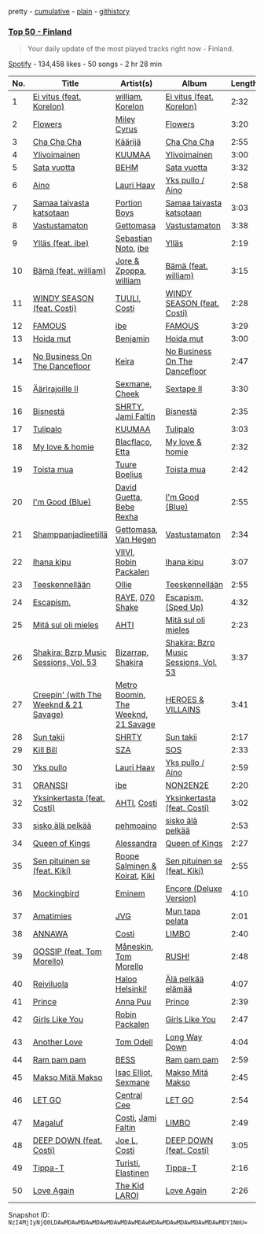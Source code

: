 pretty - [cumulative](/playlists/cumulative/37i9dQZEVXbMxcczTSoGwZ.md) - [plain](/playlists/plain/37i9dQZEVXbMxcczTSoGwZ) - [githistory](https://github.githistory.xyz/mackorone/spotify-playlist-archive/blob/main/playlists/plain/37i9dQZEVXbMxcczTSoGwZ)

### [Top 50 \- Finland](https://open.spotify.com/playlist/37i9dQZEVXbMxcczTSoGwZ)

> Your daily update of the most played tracks right now \- Finland.

[Spotify](https://open.spotify.com/user/spotify) - 134,458 likes - 50 songs - 2 hr 28 min

| No. | Title | Artist(s) | Album | Length |
|---|---|---|---|---|
| 1 | [Ei vitus \(feat\. Korelon\)](https://open.spotify.com/track/4f1IC0mWzqRcYtsALav0kJ) | [william](https://open.spotify.com/artist/1UdLtKAD4FbM7r2XCfAWAs), [Korelon](https://open.spotify.com/artist/1hIZRiy8VLKDzZSk1SyjvP) | [Ei vitus \(feat\. Korelon\)](https://open.spotify.com/album/4UVpjLpEkueNON2KcNkm8v) | 2:32 |
| 2 | [Flowers](https://open.spotify.com/track/0yLdNVWF3Srea0uzk55zFn) | [Miley Cyrus](https://open.spotify.com/artist/5YGY8feqx7naU7z4HrwZM6) | [Flowers](https://open.spotify.com/album/7I0tjwFtxUwBC1vgyeMAax) | 3:20 |
| 3 | [Cha Cha Cha](https://open.spotify.com/track/5RX8T3EoTuXcybAxe6oPAw) | [Käärijä](https://open.spotify.com/artist/6LkMGN0t3HDNL8hIvma70r) | [Cha Cha Cha](https://open.spotify.com/album/5rBqeRlrrzR77MAkbgAmS6) | 2:55 |
| 4 | [Ylivoimainen](https://open.spotify.com/track/0tNhrnTkLSMUkql3iTCgW4) | [KUUMAA](https://open.spotify.com/artist/3YC5DVJDjyazvB8hxJSybr) | [Ylivoimainen](https://open.spotify.com/album/5YsgpByQ9MRj0uuztJbRPm) | 3:00 |
| 5 | [Sata vuotta](https://open.spotify.com/track/1mHRqzrSR9MQaryDj6GibE) | [BEHM](https://open.spotify.com/artist/3bAa4FKwIgwWYHdaUJicmE) | [Sata vuotta](https://open.spotify.com/album/0OhAVIkgi6mEtHcSJog1iT) | 3:32 |
| 6 | [Aino](https://open.spotify.com/track/08Y12A4mwKiGIOvap0hHPH) | [Lauri Haav](https://open.spotify.com/artist/4cmLVUbkth6BauCptSGKsV) | [Yks pullo / Aino](https://open.spotify.com/album/0yP3Ba2bzMxPObLUixaG6d) | 2:58 |
| 7 | [Samaa taivasta katsotaan](https://open.spotify.com/track/6ISLBKxChtxZ5Ws6nO6Cbi) | [Portion Boys](https://open.spotify.com/artist/04UpsyroM3wyQYwhYd9mSv) | [Samaa taivasta katsotaan](https://open.spotify.com/album/6kfLDJxQGRW0ihmsGdhlR6) | 3:03 |
| 8 | [Vastustamaton](https://open.spotify.com/track/12zIIWVV5guPmsV7yQGsOM) | [Gettomasa](https://open.spotify.com/artist/5sDIQrB2V7pRAdNM8dEc7g) | [Vastustamaton](https://open.spotify.com/album/5fBjqqe9iRNbfWR5q6w5E7) | 3:38 |
| 9 | [Ylläs \(feat\. ibe\)](https://open.spotify.com/track/3nNtD3vtQ8yhrxQ5bxaRAB) | [Sebastian Noto](https://open.spotify.com/artist/3aXzx5ES0capjaDyvYsdRI), [ibe](https://open.spotify.com/artist/2Pn8JMNrnRnSpNRPPgtiWA) | [Ylläs](https://open.spotify.com/album/5C0U0vk05ZIRR0kJZKlS40) | 2:19 |
| 10 | [Bämä \(feat\. william\)](https://open.spotify.com/track/2IWvgjThRD86tBtx19JYLn) | [Jore & Zpoppa](https://open.spotify.com/artist/3kKa5RWsRwK2f5Xu2RHBB7), [william](https://open.spotify.com/artist/1UdLtKAD4FbM7r2XCfAWAs) | [Bämä \(feat\. william\)](https://open.spotify.com/album/0DmHgKSruGZ7MX9PCdSvXY) | 3:15 |
| 11 | [WINDY SEASON \(feat\. Costi\)](https://open.spotify.com/track/0SKqOkYoE8ebXyTZQaBjnd) | [TUULI](https://open.spotify.com/artist/4CvGI7cUCGi7gcG0X0nrwc), [Costi](https://open.spotify.com/artist/5BTRN678gL6XT4kv3TBopQ) | [WINDY SEASON \(feat\. Costi\)](https://open.spotify.com/album/4YMPvQ4RF2KUVso7kFyPrW) | 2:28 |
| 12 | [FAMOUS](https://open.spotify.com/track/4Mg2rAHrqKXQzLRIwr4j9r) | [ibe](https://open.spotify.com/artist/2Pn8JMNrnRnSpNRPPgtiWA) | [FAMOUS](https://open.spotify.com/album/1xujzA41aZ1udgc8FY7NIl) | 3:29 |
| 13 | [Hoida mut](https://open.spotify.com/track/1Myk7vkJ2IZm88Vt9IC21u) | [Benjamin](https://open.spotify.com/artist/5FgAhHocNrSCn7Ox87uyef) | [Hoida mut](https://open.spotify.com/album/2eQaKSR4lp0U3t1lGTqRHS) | 3:00 |
| 14 | [No Business On The Dancefloor](https://open.spotify.com/track/47EttOPfJblOFsztpSseEm) | [Keira](https://open.spotify.com/artist/5DEU6xCvrSgrpI5GsMFZng) | [No Business On The Dancefloor](https://open.spotify.com/album/2PBGkaNBeBpkHedZ9J7eXH) | 2:47 |
| 15 | [Äärirajoille II](https://open.spotify.com/track/59EjpBgEOq3kr53cNLAcF2) | [Sexmane](https://open.spotify.com/artist/2JSX0lIYekUp6F301cTHkq), [Cheek](https://open.spotify.com/artist/5ZZqIQ25HQmufjjf2trwFO) | [Sextape II](https://open.spotify.com/album/7AtxLIvzuR2T3jsr62wzyR) | 3:30 |
| 16 | [Bisnestä](https://open.spotify.com/track/4F7V4HGz5qeokniev7MT2c) | [SHRTY](https://open.spotify.com/artist/0hidKEfknd2aNabseugaN2), [Jami Faltin](https://open.spotify.com/artist/7CPIskNnQ0GYgQa3NkcLMf) | [Bisnestä](https://open.spotify.com/album/4hE1piqP5uxQ53cAkLwL2E) | 2:35 |
| 17 | [Tulipalo](https://open.spotify.com/track/0lPrY8sXUen0bqga0BIeWa) | [KUUMAA](https://open.spotify.com/artist/3YC5DVJDjyazvB8hxJSybr) | [Tulipalo](https://open.spotify.com/album/0xWe0flvzmTrZOZ7FztHCa) | 3:03 |
| 18 | [My love & homie](https://open.spotify.com/track/2Xt73nX1u3QHzJmQlpuGMP) | [Blacflaco](https://open.spotify.com/artist/7pRRxojl7QoW1M7s4Zhxo4), [Etta](https://open.spotify.com/artist/3Lc2yroP05lRK5z9NtQTkc) | [My love & homie](https://open.spotify.com/album/7tPPPHCyPzRgAiYzxapWlj) | 2:32 |
| 19 | [Toista mua](https://open.spotify.com/track/5IrehI7ObhFWGhWxGb65U1) | [Tuure Boelius](https://open.spotify.com/artist/4qojHFVaMgvpZZ1LW0L9To) | [Toista mua](https://open.spotify.com/album/6cZJMqQeTMw9UB8qmJOFX3) | 2:42 |
| 20 | [I'm Good \(Blue\)](https://open.spotify.com/track/4uUG5RXrOk84mYEfFvj3cK) | [David Guetta](https://open.spotify.com/artist/1Cs0zKBU1kc0i8ypK3B9ai), [Bebe Rexha](https://open.spotify.com/artist/64M6ah0SkkRsnPGtGiRAbb) | [I'm Good \(Blue\)](https://open.spotify.com/album/7M842DMhYVALrXsw3ty7B3) | 2:55 |
| 21 | [Shamppanjadieetillä](https://open.spotify.com/track/3KOKML3DT5AbPOQYWjBZTh) | [Gettomasa](https://open.spotify.com/artist/5sDIQrB2V7pRAdNM8dEc7g), [Van Hegen](https://open.spotify.com/artist/5SpJ7wupgkKXKKpMATIhe9) | [Vastustamaton](https://open.spotify.com/album/5fBjqqe9iRNbfWR5q6w5E7) | 2:34 |
| 22 | [Ihana kipu](https://open.spotify.com/track/4EXBxZeqKIayJa65KtAwZw) | [VIIVI](https://open.spotify.com/artist/3OrwN1mr1zEbdm0OqnPphh), [Robin Packalen](https://open.spotify.com/artist/4Q4b4S784htx6DtxcMUfMO) | [Ihana kipu](https://open.spotify.com/album/3XxoOZ0yPeoig9wjK31bR7) | 3:07 |
| 23 | [Teeskennellään](https://open.spotify.com/track/1Q1S0iW0vVwRdHrHi7wa94) | [Ollie](https://open.spotify.com/artist/4e9ntSageEujJboJQBXtCd) | [Teeskennellään](https://open.spotify.com/album/6d6x8MLbN9cD2LcyahdX2d) | 2:55 |
| 24 | [Escapism.](https://open.spotify.com/track/5WxVXxCMRnvxUKFq40ELwq) | [RAYE](https://open.spotify.com/artist/5KKpBU5eC2tJDzf0wmlRp2), [070 Shake](https://open.spotify.com/artist/12Zk1DFhCbHY6v3xep2ZjI) | [Escapism\. \(Sped Up\)](https://open.spotify.com/album/1bdKI997loh6G68NED2cwX) | 4:32 |
| 25 | [Mitä sul oli mieles](https://open.spotify.com/track/1vKaXLIYk3t1OOM6zL2xpT) | [AHTI](https://open.spotify.com/artist/2E93OTghhH2JKYUWt48gFK) | [Mitä sul oli mieles](https://open.spotify.com/album/32iDFJFFmo3yRdRKfx0h6w) | 2:23 |
| 26 | [Shakira: Bzrp Music Sessions, Vol\. 53](https://open.spotify.com/track/4nrPB8O7Y7wsOCJdgXkthe) | [Bizarrap](https://open.spotify.com/artist/716NhGYqD1jl2wI1Qkgq36), [Shakira](https://open.spotify.com/artist/0EmeFodog0BfCgMzAIvKQp) | [Shakira: Bzrp Music Sessions, Vol\. 53](https://open.spotify.com/album/1gi2iwr1l8IUyHYHxi01pg) | 3:37 |
| 27 | [Creepin' \(with The Weeknd & 21 Savage\)](https://open.spotify.com/track/2dHHgzDwk4BJdRwy9uXhTO) | [Metro Boomin](https://open.spotify.com/artist/0iEtIxbK0KxaSlF7G42ZOp), [The Weeknd](https://open.spotify.com/artist/1Xyo4u8uXC1ZmMpatF05PJ), [21 Savage](https://open.spotify.com/artist/1URnnhqYAYcrqrcwql10ft) | [HEROES & VILLAINS](https://open.spotify.com/album/7txGsnDSqVMoRl6RQ9XyZP) | 3:41 |
| 28 | [Sun takii](https://open.spotify.com/track/3dMSUouXkSMQRxrn5tQFB6) | [SHRTY](https://open.spotify.com/artist/0hidKEfknd2aNabseugaN2) | [Sun takii](https://open.spotify.com/album/05NutfwAQPoswnCT1g7bRV) | 2:17 |
| 29 | [Kill Bill](https://open.spotify.com/track/1Qrg8KqiBpW07V7PNxwwwL) | [SZA](https://open.spotify.com/artist/7tYKF4w9nC0nq9CsPZTHyP) | [SOS](https://open.spotify.com/album/1nrVofqDRs7cpWXJ49qTnP) | 2:33 |
| 30 | [Yks pullo](https://open.spotify.com/track/244HqAdMLdMTElPUxvT9RT) | [Lauri Haav](https://open.spotify.com/artist/4cmLVUbkth6BauCptSGKsV) | [Yks pullo / Aino](https://open.spotify.com/album/0yP3Ba2bzMxPObLUixaG6d) | 2:59 |
| 31 | [ORANSSI](https://open.spotify.com/track/4LF4LXtyULKaS3skaAndBp) | [ibe](https://open.spotify.com/artist/2Pn8JMNrnRnSpNRPPgtiWA) | [NON2EN2E](https://open.spotify.com/album/07585rByEzjeng7KSShEFK) | 2:20 |
| 32 | [Yksinkertasta \(feat\. Costi\)](https://open.spotify.com/track/3Ksvxtooh9DzGfWv64bYkp) | [AHTI](https://open.spotify.com/artist/2E93OTghhH2JKYUWt48gFK), [Costi](https://open.spotify.com/artist/5BTRN678gL6XT4kv3TBopQ) | [Yksinkertasta \(feat\. Costi\)](https://open.spotify.com/album/0YfoYV4U9TGs6vLEZ2OoDy) | 3:02 |
| 33 | [sisko älä pelkää](https://open.spotify.com/track/0oiz37APFPumfnCdLWNYjO) | [pehmoaino](https://open.spotify.com/artist/4Qk8DhjJRW0Dwd039aVOfr) | [sisko älä pelkää](https://open.spotify.com/album/0SGGPX84syrqNEa0d4BXQu) | 2:53 |
| 34 | [Queen of Kings](https://open.spotify.com/track/14LdhxElpZS0rKVV4nxtdA) | [Alessandra](https://open.spotify.com/artist/35HMF6Y8dSzNfeJs3X65fw) | [Queen of Kings](https://open.spotify.com/album/6Fkp68IAnNvIRJ8rm1MxhB) | 2:27 |
| 35 | [Sen pituinen se \(feat\. Kiki\)](https://open.spotify.com/track/79Hll9uh2wBbKqDJc4LuXl) | [Roope Salminen & Koirat](https://open.spotify.com/artist/3OElmmR1D18e4dPTISAF5r), [Kiki](https://open.spotify.com/artist/5zod5X1F6ZTshIfpg2vVAF) | [Sen pituinen se \(feat\. Kiki\)](https://open.spotify.com/album/49D3EeuhiTRjIHT8o1tqqN) | 2:55 |
| 36 | [Mockingbird](https://open.spotify.com/track/561jH07mF1jHuk7KlaeF0s) | [Eminem](https://open.spotify.com/artist/7dGJo4pcD2V6oG8kP0tJRR) | [Encore \(Deluxe Version\)](https://open.spotify.com/album/1kTlYbs28MXw7hwO0NLYif) | 4:10 |
| 37 | [Amatimies](https://open.spotify.com/track/0WzmYcHhfkchwvZagvItxK) | [JVG](https://open.spotify.com/artist/55mdlQp6zN8zdyIYB9DDQj) | [Mun tapa pelata](https://open.spotify.com/album/27Khq95w5Gzg522w4It8TK) | 2:01 |
| 38 | [ANNAWA](https://open.spotify.com/track/21GN53EvKL963Dr2Q2B9SW) | [Costi](https://open.spotify.com/artist/5BTRN678gL6XT4kv3TBopQ) | [LIMBO](https://open.spotify.com/album/35eRCbiaVPNOpSvleCo6JZ) | 2:40 |
| 39 | [GOSSIP \(feat\. Tom Morello\)](https://open.spotify.com/track/44Xyja7xYPlVC6v2CeweSi) | [Måneskin](https://open.spotify.com/artist/0lAWpj5szCSwM4rUMHYmrr), [Tom Morello](https://open.spotify.com/artist/74NBPbyyftqJ4SpDZ4c1Ed) | [RUSH!](https://open.spotify.com/album/2KUaR4K36tSliwAoUA1gcs) | 2:48 |
| 40 | [Reiviluola](https://open.spotify.com/track/1RCQAeceDgtbD7WVLWr05S) | [Haloo Helsinki!](https://open.spotify.com/artist/0JTMRuiDzOCjWuYtWMgv2s) | [Älä pelkää elämää](https://open.spotify.com/album/6CHpJofiGTiA1GjaKbqpfo) | 4:07 |
| 41 | [Prince](https://open.spotify.com/track/16JswkvKOsmeez4fJMfkH1) | [Anna Puu](https://open.spotify.com/artist/4gl9wpGYA4o15ykU2FBnd3) | [Prince](https://open.spotify.com/album/17Wr2Ud2ZJy5mSr1NjmbG5) | 2:39 |
| 42 | [Girls Like You](https://open.spotify.com/track/1F4ndGt7gZ5bD8h2Eam1uT) | [Robin Packalen](https://open.spotify.com/artist/4Q4b4S784htx6DtxcMUfMO) | [Girls Like You](https://open.spotify.com/album/4giiDdn8Qr57hgBOiaNSKu) | 2:47 |
| 43 | [Another Love](https://open.spotify.com/track/7jtQIBanIiJOMS6RyCx6jZ) | [Tom Odell](https://open.spotify.com/artist/2txHhyCwHjUEpJjWrEyqyX) | [Long Way Down](https://open.spotify.com/album/0KGBW1MQtC2aFPCDUdAkdJ) | 4:04 |
| 44 | [Ram pam pam](https://open.spotify.com/track/55qPuI6NekVyNPM6kh5DN4) | [BESS](https://open.spotify.com/artist/63RF3q8ejWJup6nAPb3KLw) | [Ram pam pam](https://open.spotify.com/album/6wKDISYcXTFk9y54P06rGz) | 2:59 |
| 45 | [Makso Mitä Makso](https://open.spotify.com/track/2G1gCuldjtW9xcN1n1yenB) | [Isac Elliot](https://open.spotify.com/artist/3aD9K1zaLQ3G7yp9XV5E4D), [Sexmane](https://open.spotify.com/artist/2JSX0lIYekUp6F301cTHkq) | [Makso Mitä Makso](https://open.spotify.com/album/0S8l92CyIZbgGzvQL5QpbK) | 2:45 |
| 46 | [LET GO](https://open.spotify.com/track/3zkyus0njMCL6phZmNNEeN) | [Central Cee](https://open.spotify.com/artist/5H4yInM5zmHqpKIoMNAx4r) | [LET GO](https://open.spotify.com/album/1QYPAEk2Ksj3WPv3mvoDnL) | 2:54 |
| 47 | [Magaluf](https://open.spotify.com/track/2QS3MUxQ1oZvaThkIX0SmT) | [Costi](https://open.spotify.com/artist/5BTRN678gL6XT4kv3TBopQ), [Jami Faltin](https://open.spotify.com/artist/7CPIskNnQ0GYgQa3NkcLMf) | [LIMBO](https://open.spotify.com/album/35eRCbiaVPNOpSvleCo6JZ) | 2:49 |
| 48 | [DEEP DOWN \(feat\. Costi\)](https://open.spotify.com/track/2h9FYDFYIScQ4dHtsL70gn) | [Joe L](https://open.spotify.com/artist/1zNcOiKaCyEKnoHpc8QNra), [Costi](https://open.spotify.com/artist/5BTRN678gL6XT4kv3TBopQ) | [DEEP DOWN \(feat\. Costi\)](https://open.spotify.com/album/7DoCR048Uthto8y9NkYjOC) | 3:05 |
| 49 | [Tippa\-T](https://open.spotify.com/track/6qverLcFcryBhJBgomIZjw) | [Turisti](https://open.spotify.com/artist/6IKJyoGeFRCRDb90U6AEzp), [Elastinen](https://open.spotify.com/artist/7DdW8Ert3Z36hb1FkaZWiI) | [Tippa\-T](https://open.spotify.com/album/4DaSkc8aIg2Kqk7vqdwoDo) | 2:16 |
| 50 | [Love Again](https://open.spotify.com/track/4sx6NRwL6Ol3V6m9exwGlQ) | [The Kid LAROI](https://open.spotify.com/artist/2tIP7SsRs7vjIcLrU85W8J) | [Love Again](https://open.spotify.com/album/3z53jSP5i9bCPVOu3PARM8) | 2:26 |

Snapshot ID: `NzI4MjIyNjQ0LDAwMDAwMDAwMDAwMDAwMDAwMDAwMDAwMDAwMDAwMDAwMDAwMDY1NmU=`
